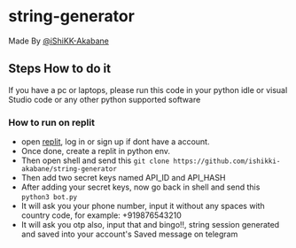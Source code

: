 # string-generator

Made By [@iShiKK-Akabane](https://github.com/ishikki-akabane)


## Steps How to do it

If you have a pc or laptops, please run this code in your python idle or visual Studio code or any other python supported software

### How to run on replit

- open [replit](https://replit.com/), log in or sign up if dont have a account.
- Once done, create a replit in python env.
- Then open shell and send this ```git clone https://github.com/ishikki-akabane/string-generator```
- Then add two secret keys named API_ID and API_HASH
- After adding your secret keys, now go back in shell and send this ```python3 bot.py```
- It will ask you your phone number, input it without any spaces with country code, for example: +919876543210
- It will ask you otp also, input that and bingo!!, string session generated and saved into your account's Saved message on telegram
